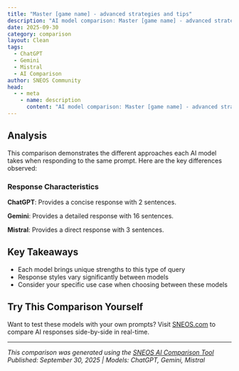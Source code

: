 ```yaml
---
title: "Master [game name] - advanced strategies and tips"
description: "AI model comparison: Master [game name] - advanced strategies and tips..."
date: 2025-09-30
category: comparison
layout: Clean
tags:
  - ChatGPT
  - Gemini
  - Mistral
  - AI Comparison
author: SNEOS Community
head:
  - - meta
    - name: description
      content: "AI model comparison: Master [game name] - advanced strategies and tips..."
---
```


<ChatComparison
  title="Master [game name] - advanced strategies and tips"
  prompt="Master [game name] - advanced strategies and tips"
  :responses='{"ChatGPT": "Sure! Could you please specify the name of the game you\u0027d like advanced strategies and tips for?", "Gemini": "Okay, let\u0027s dive into advanced strategies and tips for a specific game. To give you the best possible advice, I need to know which game you\u0027re referring to.\n\n**Please tell me the name of the game you want advanced strategies and tips for.**\n\nOnce you provide the game, I can help you with:\n\n* **High-level gameplay tactics:** Strategies that go beyond the basics and require a deeper understanding of the game mechanics.\n* **Character-specific strategies:** Tips on how to best utilize individual characters or classes, their strengths, weaknesses, and synergies.\n* **Map-specific tactics:** How to control key areas, exploit map features, and anticipate enemy movements on different maps.\n* **Resource management:** Efficiently gathering and utilizing resources to maximize your advantage.\n* **Meta-game knowledge:** Understanding the current popular strategies and how to counter them.\n* **Advanced techniques and exploits:** (Within ethical boundaries) Discovering lesser-known techniques or glitches that can provide an edge.\n* **Mindset and mental game:** How to stay calm under pressure, make strategic decisions, and learn from your mistakes.\n* **Training techniques:** Methods for improving your skills through targeted practice.\n* **Teamwork and communication:** (If applicable) Strategies for effective communication and coordination with teammates.\n* **Customization and Optimization:** Optimizing your settings, keybinds, and peripherals for maximum performance.\n* **Tournament-level Strategies:** Strategies used by professional players that you can implement in your own games.\n\nI\u0027ll draw upon my knowledge base, analyze popular strategies, and provide you with actionable tips to elevate your gameplay.\n\n**So, what game are we talking about?**\n", "Mistral": "Sure, I\u0027d be happy to help! However, I need to know the specific game you\u0027re referring to in order to provide advanced strategies and tips. Could you please specify the game name?"}' 
  published-date="22:46"
/>

## Analysis

This comparison demonstrates the different approaches each AI model takes when responding to the same prompt. Here are the key differences observed:

### Response Characteristics

**ChatGPT**: Provides a concise response with 2 sentences. 

**Gemini**: Provides a detailed response with 16 sentences. 

**Mistral**: Provides a direct response with 3 sentences. 

## Key Takeaways

- Each model brings unique strengths to this type of query
- Response styles vary significantly between models
- Consider your specific use case when choosing between these models

## Try This Comparison Yourself

Want to test these models with your own prompts? Visit [SNEOS.com](https://sneos.com) to compare AI responses side-by-side in real-time.

---

*This comparison was generated using the [SNEOS AI Comparison Tool](https://sneos.com)*
*Published: September 30, 2025 | Models: ChatGPT, Gemini, Mistral*

